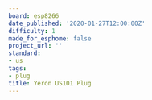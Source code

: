 ```yaml
---
board: esp8266
date_published: '2020-01-27T12:00:00Z'
difficulty: 1
made_for_esphome: false
project_url: ''
standard:
- us
tags:
- plug
title: Yeron US101 Plug
---
```


